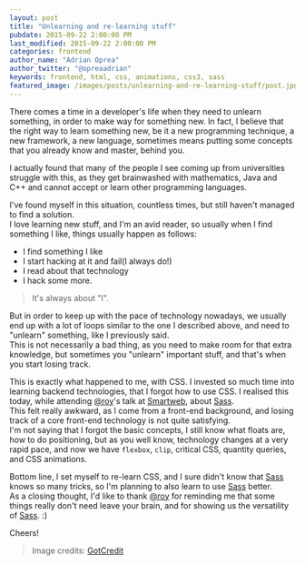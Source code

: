 ```yaml
---
layout: post
title: "Unlearning and re-learning stuff"
pubdate: 2015-09-22 2:00:00 PM
last_modified: 2015-09-22 2:00:00 PM
categories: frontend
author_name: "Adrian Oprea"
author_twitter: "@opreaadrian"
keywords: frontend, html, css, animations, css3, sass
featured_image: /images/posts/unlearning-and-re-learning-stuff/post.jpg
---
```


There comes a time in a developer's life when they need to unlearn something, in order to make way
for something new. In fact, I believe that the right way to learn something new, be it a new
programming technique, a new framework, a new language, sometimes means putting some concepts that
you already know and master, behind you.  

I actually found that many of the people I see coming up from universities struggle with this, as 
they get brainwashed with mathematics, Java and C++ and cannot accept or learn other programming 
languages.  

I've found myself in this situation, countless times, but still haven't managed to find a solution.  
I love learning new stuff, and I'm an avid reader, so usually when I find something I like, things 
usually happen as follows:

* I find something I like
* I start hacking at it and fail(I always do!)
* I read about that technology
* I hack some more.

> It's always about "I".  

But in order to keep up with the pace of technology nowadays, we usually end up with a lot of loops
similar to the one I described above, and need to "unlearn" something, like I previously said.  
This is not necessarily a bad thing, as you need to make room for that extra knowledge, but 
sometimes you "unlearn" important stuff, and that's when you start losing track.

This is exactly what happened to me, with CSS. I invested so much time into learning backend
technologies, that I forgot how to use CSS. I realised this today, while attending 
[@roy](https://twitter.com/roy)'s talk at [Smartweb](http://www.smartwebconf.com/), about 
[Sass](http://sass-lang.com/).  
This felt really awkward, as I come from a front-end background, and losing track of a core 
front-end technology is not quite satisfying.  
I'm not saying that I forgot the basic concepts, I still know what floats are, how to do 
positioning, but as you well know, technology changes at a very rapid pace, and now we have 
`flexbox`, `clip`, critical CSS, quantity queries, and CSS animations.  

Bottom line, I set myself to re-learn CSS, and I sure didn't know that [Sass](http://sass-lang.com/) 
knows so many tricks, so I'm planning to also learn to use [Sass](http://sass-lang.com/) better.  
As a closing thought, I'd like to thank [@roy](https://twitter.com/roy) for reminding me that some
things really don't need leave your brain, and for showing us the versatility of [Sass](http://sass-lang.com/). :)

Cheers!

> Image credits: [GotCredit](https://www.flickr.com/photos/jakerust/)
